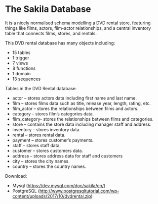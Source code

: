 # The Sakila Database
It is a nicely normalised schema modelling a DVD rental store, featuring things like films, actors, 
film-actor relationships, and a central inventory table that connects films, stores, and rentals. <br>

This DVD rental database has many objects including: <br>
- 15 tables
- 1 trigger
- 7 views
- 8 functions
- 1 domain
- 13 sequences

Tables in the DVD Rental database:<br>
- actor – stores actors data including first name and last name.
- film – stores films data such as title, release year, length, rating, etc.
- film_actor – stores the relationships between films and actors.
- category – stores film’s categories data.
- film_category- stores the relationships between films and categories.
- store – contains the store data including manager staff and address.
- inventory – stores inventory data.
- rental – stores rental data.
- payment – stores customer’s payments.
- staff – stores staff data.
- customer – stores customers data.
- address – stores address data for staff and customers
- city – stores the city names.
- country – stores the country names.

Download: <br>
- Mysql (https://dev.mysql.com/doc/sakila/en/)
- PostgreSQL (http://www.postgresqltutorial.com/wp-content/uploads/2017/10/dvdrental.zip)
